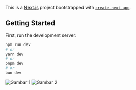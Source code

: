 This is a [Next.js](https://nextjs.org) project bootstrapped with [`create-next-app`](https://nextjs.org/docs/app/api-reference/cli/create-next-app).

## Getting Started

First, run the development server:

```bash
npm run dev
# or
yarn dev
# or
pnpm dev
# or
bun dev
```
![Gambar 1](https://github.com/ren-zi-fa/animelist/pic1.png)
![Gambar 2](https://github.com/ren-zi-fa/animelist/pic2.png)
